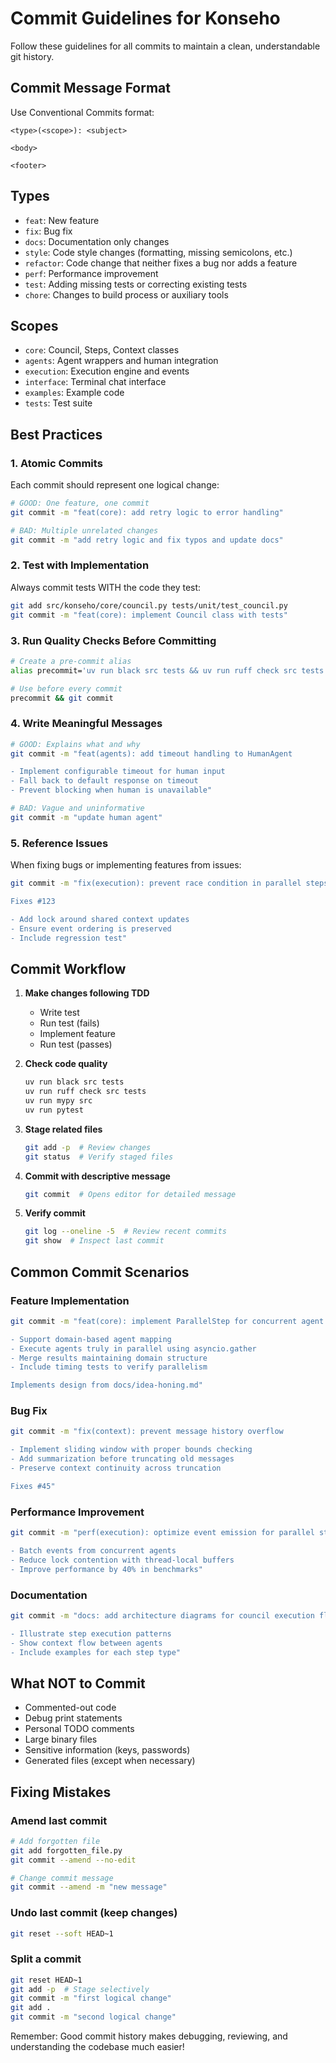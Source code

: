 # Commit Guidelines for Konseho

Follow these guidelines for all commits to maintain a clean, understandable git history.

## Commit Message Format

Use Conventional Commits format:
```
<type>(<scope>): <subject>

<body>

<footer>
```

## Types
- `feat`: New feature
- `fix`: Bug fix
- `docs`: Documentation only changes
- `style`: Code style changes (formatting, missing semicolons, etc.)
- `refactor`: Code change that neither fixes a bug nor adds a feature
- `perf`: Performance improvement
- `test`: Adding missing tests or correcting existing tests
- `chore`: Changes to build process or auxiliary tools

## Scopes
- `core`: Council, Steps, Context classes
- `agents`: Agent wrappers and human integration
- `execution`: Execution engine and events
- `interface`: Terminal chat interface
- `examples`: Example code
- `tests`: Test suite

## Best Practices

### 1. Atomic Commits
Each commit should represent one logical change:
```bash
# GOOD: One feature, one commit
git commit -m "feat(core): add retry logic to error handling"

# BAD: Multiple unrelated changes
git commit -m "add retry logic and fix typos and update docs"
```

### 2. Test with Implementation
Always commit tests WITH the code they test:
```bash
git add src/konseho/core/council.py tests/unit/test_council.py
git commit -m "feat(core): implement Council class with tests"
```

### 3. Run Quality Checks Before Committing
```bash
# Create a pre-commit alias
alias precommit='uv run black src tests && uv run ruff check src tests && uv run mypy src && uv run pytest'

# Use before every commit
precommit && git commit
```

### 4. Write Meaningful Messages
```bash
# GOOD: Explains what and why
git commit -m "feat(agents): add timeout handling to HumanAgent

- Implement configurable timeout for human input
- Fall back to default response on timeout
- Prevent blocking when human is unavailable"

# BAD: Vague and uninformative
git commit -m "update human agent"
```

### 5. Reference Issues
When fixing bugs or implementing features from issues:
```bash
git commit -m "fix(execution): prevent race condition in parallel steps

Fixes #123

- Add lock around shared context updates
- Ensure event ordering is preserved
- Include regression test"
```

## Commit Workflow

1. **Make changes following TDD**
   - Write test
   - Run test (fails)
   - Implement feature
   - Run test (passes)

2. **Check code quality**
   ```bash
   uv run black src tests
   uv run ruff check src tests
   uv run mypy src
   uv run pytest
   ```

3. **Stage related files**
   ```bash
   git add -p  # Review changes
   git status  # Verify staged files
   ```

4. **Commit with descriptive message**
   ```bash
   git commit  # Opens editor for detailed message
   ```

5. **Verify commit**
   ```bash
   git log --oneline -5  # Review recent commits
   git show  # Inspect last commit
   ```

## Common Commit Scenarios

### Feature Implementation
```bash
git commit -m "feat(core): implement ParallelStep for concurrent agent execution

- Support domain-based agent mapping
- Execute agents truly in parallel using asyncio.gather
- Merge results maintaining domain structure
- Include timing tests to verify parallelism

Implements design from docs/idea-honing.md"
```

### Bug Fix
```bash
git commit -m "fix(context): prevent message history overflow

- Implement sliding window with proper bounds checking
- Add summarization before truncating old messages
- Preserve context continuity across truncation

Fixes #45"
```

### Performance Improvement
```bash
git commit -m "perf(execution): optimize event emission for parallel steps

- Batch events from concurrent agents
- Reduce lock contention with thread-local buffers
- Improve performance by 40% in benchmarks"
```

### Documentation
```bash
git commit -m "docs: add architecture diagrams for council execution flow

- Illustrate step execution patterns
- Show context flow between agents
- Include examples for each step type"
```

## What NOT to Commit

- Commented-out code
- Debug print statements
- Personal TODO comments
- Large binary files
- Sensitive information (keys, passwords)
- Generated files (except when necessary)

## Fixing Mistakes

### Amend last commit
```bash
# Add forgotten file
git add forgotten_file.py
git commit --amend --no-edit

# Change commit message
git commit --amend -m "new message"
```

### Undo last commit (keep changes)
```bash
git reset --soft HEAD~1
```

### Split a commit
```bash
git reset HEAD~1
git add -p  # Stage selectively
git commit -m "first logical change"
git add .
git commit -m "second logical change"
```

Remember: Good commit history makes debugging, reviewing, and understanding the codebase much easier!